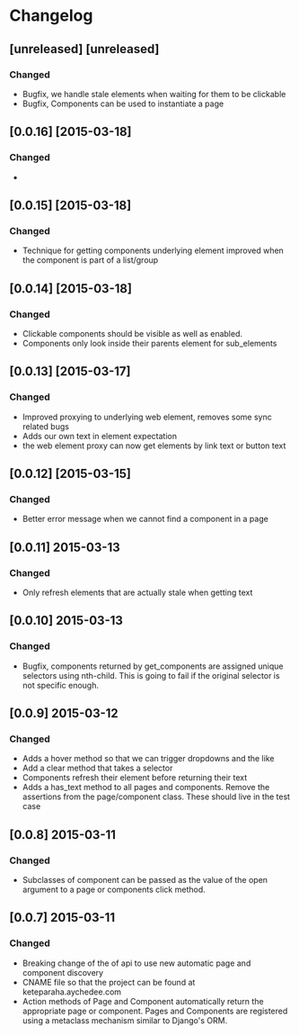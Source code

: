 # Changelog

## [unreleased] [unreleased]
### Changed
- Bugfix, we handle stale elements when waiting for them to be clickable
- Bugfix, Components can be used to instantiate a page

## [0.0.16] [2015-03-18]
### Changed
-

## [0.0.15] [2015-03-18]
### Changed
- Technique for getting components underlying element improved when the
  component is part of a list/group

## [0.0.14] [2015-03-18]
### Changed
- Clickable components should be visible as well as enabled.
- Components only look inside their parents element for sub_elements

## [0.0.13] [2015-03-17]
### Changed
- Improved proxying to underlying web element, removes some sync related bugs
- Adds our own text in element expectation
- the web element proxy can now get elements by link text or button text

## [0.0.12] [2015-03-15]
### Changed
- Better error message when we cannot find a component in a page

## [0.0.11] 2015-03-13
### Changed
- Only refresh elements that are actually stale when getting text

## [0.0.10] 2015-03-13
### Changed
- Bugfix, components returned by get_components are assigned unique selectors
  using nth-child. This is going to fail if the original selector is not
  specific enough.

## [0.0.9] 2015-03-12
### Changed
- Adds a hover method so that we can trigger dropdowns and the like
- Add a clear method that takes a selector
- Components refresh their element before returning their text
- Adds a has_text method to all pages and components. Remove the assertions
  from the page/component class. These should live in the test case

## [0.0.8] 2015-03-11
### Changed
- Subclasses of component can be passed as the value of the open argument to
a page or components click method.

## [0.0.7] 2015-03-11
### Changed
- Breaking change of the of api to use new automatic page and component
  discovery
- CNAME file so that the project can be found at keteparaha.aychedee.com
- Action methods of Page and Component automatically return the appropriate 
  page or component. Pages and Components are registered using a metaclass 
  mechanism similar to Django's ORM. 
